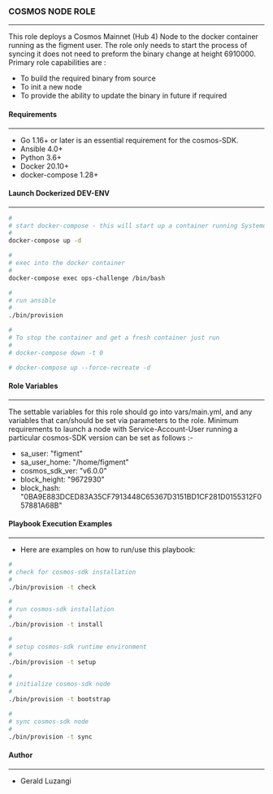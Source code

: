 ### COSMOS NODE ROLE
--------------------

This role deploys a Cosmos Mainnet (Hub 4) Node to the docker container running as the figment user. The role only needs to start the process of syncing it does not need to preform the binary change at height 6910000. Primary role capabilities are :

- To build the required binary from source
- To init a new node
- To provide the ability to update the binary in future if required

#### Requirements
-----------------

- Go 1.16+ or later is an essential requirement for the cosmos-SDK.
- Ansible 4.0+
- Python 3.6+
- Docker 20.10+
- docker-compose 1.28+

#### Launch Dockerized DEV-ENV
------------------------------

```bash
#
# start docker-compose - this will start up a container running Systemd with the current directory mounted into /tmp/ansible ready to be used
#
docker-compose up -d

#
# exec into the docker container
#
docker-compose exec ops-challenge /bin/bash

#
# run ansible
#
./bin/provision

#
# To stop the container and get a fresh container just run
#
# docker-compose down -t 0

# docker-compose up --force-recreate -d
```

#### Role Variables
-------------------

The settable variables for this role should go into vars/main.yml, and any variables that can/should be set via parameters to the role. Minimum requirements to launch a node with Service-Account-User running a particular cosmos-SDK version can be set as follows :-

- sa_user: "figment"
- sa_user_home: "/home/figment"
- cosmos_sdk_ver: "v6.0.0"
- block_height: "9672930"
- block_hash: "0BA9E883DCED83A35CF7913448C65367D3151BD1CF281D0155312F057881A68B"

#### Playbook Execution Examples
--------------------------------

- Here are examples on how to run/use this playbook:

```bash
#
# check for cosmos-sdk installation
#
./bin/provision -t check

#
# run cosmos-sdk installation
#
./bin/provision -t install

#
# setup cosmos-sdk runtime environment
#
./bin/provision -t setup

#
# initialize cosmos-sdk node
#
./bin/provision -t bootstrap

#
# sync cosmos-sdk node
#
./bin/provision -t sync
```

#### Author
-----------

- Gerald Luzangi